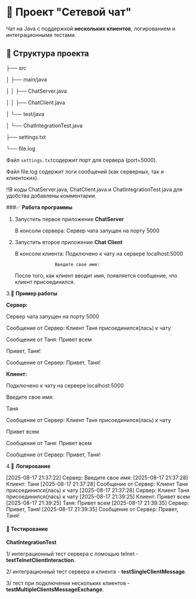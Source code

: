 # 📡 Проект "Сетевой чат"

Чат на Java с поддержкой **нескольких клиентов**, логированием и интеграционными тестами.

## 📁 Структура проекта
├── src 

│ ├── main/java

│ │ ├── ChatServer.java

│ │ ├── ChatClient.java

│ └── test/java

│ └── ChatIntegrationTest.java

├── settings.txt

└── file.log


Файл `settings.txt`содержит порт для сервера (port=5000).

Файл  file.log содержит логи сообщений (как серверных, так и клиентских).

‼️В коды ChatServer.java, ChatClient.java и  ChatIntegrationTest.java для удобства добавлены комментарии.


###✅ **Работа программы**

1. Запустить первое приложение **ChatServer**
 
   В консоли сервера: Сервер чата запущен на порту 5000
   
2. Запустить второе приложение **Chat Client**
   
   В консоли клиента: Подключено к чату на сервере localhost:5000

                      Введите свое имя:

   После того, как клиент вводит имя, появляется сообщение, что клиент присоединился.

3.📖 **Пример работы**

**Сервер:**

Сервер чата запущен на порту 5000

Сообщение от Сервер: Клиент Таня присоединился(лась) к чату

Сообщение от Таня: Привет всем

Привет, Таня!

Сообщение от Сервер: Привет, Таня!

**Клиент:**

Подключено к чату на сервере localhost:5000

Введите свое имя:

Таня

Сообщение от Сервер: Клиент Таня присоединился(лась) к чату

Привет всем

Сообщение от Таня: Привет всем

Сообщение от Сервер: Привет, Таня!

4.💾 **Логирование**

[2025-08-17 21:37:22] Сервер: Введите свое имя:
[2025-08-17 21:37:28] Клиент: Таня
[2025-08-17 21:37:28] Сообщение от Сервер: Клиент Таня присоединился(лась) к чату
[2025-08-17 21:37:28] Сервер: Клиент Таня присоединился(лась) к чату
[2025-08-17 21:39:25] Клиент: Привет всем
[2025-08-17 21:39:25] Таня: Привет всем
[2025-08-17 21:39:35] Сервер: Привет, Таня!
[2025-08-17 21:39:35] Сообщение от Сервер: Привет, Таня!


#### 🧪 Тестирование

**ChatIntegrationTest**

1/ интеграционный тест сервера с помощью telnet - **testTelnetClientInteraction**.

2/ интеграционный тест сервера и клиента - **testSingleClientMessage**.

3/ тест при подключении нескольких клиентов - **testMultipleClientsMessageExchange**.

